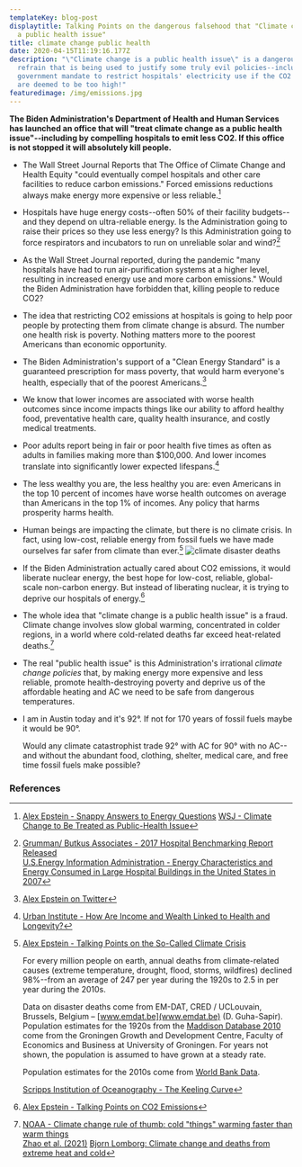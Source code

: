 ```yaml
---
templateKey: blog-post
displaytitle: Talking Points on the dangerous falsehood that "Climate change is
  a public health issue"
title: climate change public health
date: 2020-04-15T11:19:16.177Z
description: "\"Climate change is a public health issue\" is a dangerous new
  refrain that is being used to justify some truly evil policies--including a
  government mandate to restrict hospitals' electricity use if the CO2 emissions
  are deemed to be too high!"
featuredimage: /img/emissions.jpg
---
```

**The Biden Administration's Department of Health and Human Services has launched an office that will "treat climate change as a public health issue"--including by compelling hospitals to emit less CO2. If this office is not stopped it will absolutely kill people.**

- ​​The Wall Street Journal Reports that The Office of Climate Change and Health Equity "could eventually compel hospitals and other care facilities to reduce carbon emissions." Forced emissions reductions always make energy more expensive or less reliable.[^1]

- Hospitals have huge energy costs--often 50% of their facility budgets--and they depend on ultra-reliable energy. Is the Administration going to raise their prices so they use less energy? Is this Administration going to force respirators and incubators to run on unreliable solar and wind?[^2]

- As the Wall Street Journal reported, during the pandemic "many hospitals have had to run air-purification systems at a higher level, resulting in increased energy use and more carbon emissions." Would the Biden Administration have forbidden that, killing people to reduce CO2?

- The idea that restricting CO2 emissions at hospitals is going to help poor people by protecting them from climate change is absurd. The number one health risk is poverty. Nothing matters more to the poorest Americans than economic opportunity.

- The Biden Administration's support of a "Clean Energy Standard" is a guaranteed prescription for mass poverty, that would harm everyone's health, especially that of the poorest Americans.[^3]

- We know that lower incomes are associated with worse health outcomes since income impacts things like our ability to afford healthy food, preventative health care, quality health insurance, and costly medical treatments.

- Poor adults report being in fair or poor health five times as often as adults in families making more than $100,000. And lower incomes translate into significantly lower expected lifespans.[^4]

- The less wealthy you are, the less healthy you are: even Americans in the top 10 percent of incomes have worse health outcomes on average than Americans in the top 1% of incomes. Any policy that harms prosperity harms health.

- Human beings are impacting the climate, but there is no climate crisis. In fact, using low-cost, reliable energy from fossil fuels we have made ourselves far safer from climate than ever.[^5]
![climate disaster deaths](/img/art-03-more-fossil-fuel-use-plummeting-climate-related-disaster-deaths.png)

- If the Biden Administration actually cared about CO2 emissions, it would liberate nuclear energy, the best hope for low-cost, reliable, global-scale non-carbon energy. But instead of liberating nuclear, it is trying to deprive our hospitals of energy.[^6]

- The whole idea that "climate change is a public health issue" is a fraud. Climate change involves slow global warming, concentrated in colder regions, in a world where cold-related deaths far exceed heat-related deaths.[^7]

- The real "public health issue" is this Administration's irrational *climate change policies* that, by making energy more expensive and less reliable, promote health-destroying poverty and deprive us of the affordable heating and AC we need to be safe from dangerous temperatures.

- I am in Austin today and it's 92°. If not for 170 years of fossil fuels maybe it would be 90°.

    Would any climate catastrophist trade 92° with AC for 90° with no AC--and without the abundant food, clothing, shelter, medical care, and free time fossil fuels make possible?

### References

[^1]:
    [Alex Epstein - Snappy Answers to Energy Questions](https://energytalkingpoints.com/energy-q-a/)
    [WSJ - Climate Change to Be Treated as Public-Health Issue](https://www.wsj.com/articles/climate-change-to-be-treated-as-public-health-issue-11630315800)

[^2]:
    [Grumman/ Butkus Associates - 2017 Hospital Benchmarking Report Released](https://mailchi.mp/grummanbutkus.com/othzpxiqzw)\
    [U.S.Energy Information Administration - Energy Characteristics and Energy Consumed in Large Hospital Buildings in the United States in 2007](https://www.eia.gov/consumption/commercial/reports/2007/large-hospital.php)

[^3]: [Alex Epstein on Twitter](https://twitter.com/AlexEpstein/status/1418243194727194626)

[^4]: [Urban Institute - How Are Income and Wealth Linked to Health and Longevity?](https://www.urban.org/sites/default/files/publication/49116/2000178-How-are-Income-and-Wealth-Linked-to-Health-and-Longevity.pdf)

[^5]:
    [Alex Epstein - Talking Points on the So-Called Climate Crisis](https://energytalkingpoints.com/climate-crisis/)

    For every million people on earth, annual deaths from climate-related causes (extreme temperature, drought, flood, storms, wildfires) declined 98%--from an average of 247 per year during the 1920s to 2.5 in per year during the 2010s.

    Data on disaster deaths come from EM-DAT, CRED / UCLouvain, Brussels, Belgium – [www.emdat.be](www.emdat.be) (D. Guha-Sapir).
    Population estimates for the 1920s from the [Maddison Database 2010](https://www.rug.nl/ggdc/historicaldevelopment/maddison/releases/maddison-database-2010) come from the Groningen Growth and Development Centre, Faculty of Economics and Business at University of Groningen. For years not shown, the population is assumed to have grown at a steady rate.

    Population estimates for the 2010s come from [World Bank Data](https://data.worldbank.org/indicator/SP.POP.TOTL).

    [Scripps Institution of Oceanography - The Keeling Curve](https://keelingcurve.ucsd.edu/)

[^6]: [Alex Epstein - Talking Points on CO2 Emissions](https://energytalkingpoints.com/co2-emissions/)

[^7]:
    [NOAA - Climate change rule of thumb: cold "things" warming faster than warm things](https://www.climate.gov/news-features/blogs/beyond-data/climate-change-rule-thumb-cold-things-warming-faster-warm-things)\
    [Zhao et al. (2021)](https://doi.org/10.1016/S2542-5196(21)00081-4)
    [Bjorn Lomborg: Climate change and deaths from extreme heat and cold](https://financialpost.com/opinion/bjorn-lomborg-climate-change-and-deaths-from-extreme-heat-and-cold)